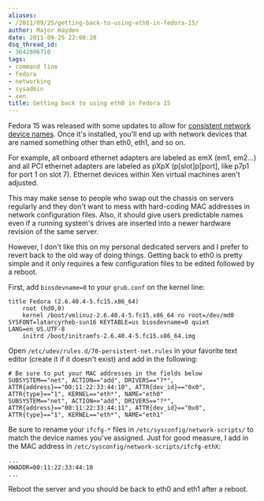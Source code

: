 ```yaml
---
aliases:
- /2011/09/25/getting-back-to-using-eth0-in-fedora-15/
author: Major Hayden
date: 2011-09-25 22:08:20
dsq_thread_id:
- 3642806710
tags:
- command line
- fedora
- networking
- sysadmin
- xen
title: Getting back to using eth0 in Fedora 15
---
```


Fedora 15 was released with some updates to allow for [consistent network device names][1]. Once it's installed, you'll end up with network devices that are named something other than eth0, eth1, and so on.

For example, all onboard ethernet adapters are labeled as emX (em1, em2&#8230;) and all PCI ethernet adapters are labeled as pXpX (p[slot]p[port], like p7p1 for port 1 on slot 7). Ethernet devices within Xen virtual machines aren't adjusted.

This may make sense to people who swap out the chassis on servers regularly and they don't want to mess with hard-coding MAC addresses in network configuration files. Also, it should give users predictable names even if a running system's drives are inserted into a newer hardware revision of the same server.

However, I don't like this on my personal dedicated servers and I prefer to revert back to the old way of doing things. Getting back to eth0 is pretty simple and it only requires a few configuration files to be edited followed by a reboot.

First, add `biosdevname=0` to your `grub.conf` on the kernel line:

```
title Fedora (2.6.40.4-5.fc15.x86_64)
	root (hd0,0)
	kernel /boot/vmlinuz-2.6.40.4-5.fc15.x86_64 ro root=/dev/md0 SYSFONT=latarcyrheb-sun16 KEYTABLE=us biosdevname=0 quiet LANG=en_US.UTF-8
	initrd /boot/initramfs-2.6.40.4-5.fc15.x86_64.img
```


Open `/etc/udev/rules.d/70-persistent-net.rules` in your favorite text editor (create it if it doesn't exist) and add in the following:

```
# Be sure to put your MAC addresses in the fields below
SUBSYSTEM=="net", ACTION=="add", DRIVERS=="?*", ATTR{address}=="00:11:22:33:44:10", ATTR{dev_id}=="0x0", ATTR{type}=="1", KERNEL=="eth*", NAME="eth0"
SUBSYSTEM=="net", ACTION=="add", DRIVERS=="?*", ATTR{address}=="00:11:22:33:44:11", ATTR{dev_id}=="0x0", ATTR{type}=="1", KERNEL=="eth*", NAME="eth1"
```


Be sure to rename your `ifcfg-*` files in `/etc/sysconfig/network-scripts/` to match the device names you've assigned. Just for good measure, I add in the MAC address in `/etc/sysconfig/network-scripts/ifcfg-ethX`:

```
...
HWADDR=00:11:22:33:44:10
...
```


Reboot the server and you should be back to eth0 and eth1 after a reboot.

 [1]: http://fedoraproject.org/wiki/Features/ConsistentNetworkDeviceNaming